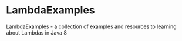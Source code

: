 # LambdaExamples
LambdaExamples - a collection of examples and resources to learning about Lambdas in Java 8
